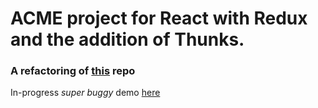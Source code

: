 # ACME project for React with Redux and the addition of Thunks. 
### A refactoring of [this](https://github.com/jedwardnyc/acme-react-with-redux) repo

In-progress *super buggy* demo [here](https://acme-product-redux-thunks.herokuapp.com/#/)
